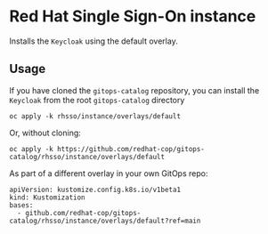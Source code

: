 # Red Hat Single Sign-On instance

Installs the `Keycloak` using the default overlay.

## Usage

If you have cloned the `gitops-catalog` repository, you can install the `Keycloak` from the root `gitops-catalog` directory

```
oc apply -k rhsso/instance/overlays/default
```

Or, without cloning:

```
oc apply -k https://github.com/redhat-cop/gitops-catalog/rhsso/instance/overlays/default
```

As part of a different overlay in your own GitOps repo:

```
apiVersion: kustomize.config.k8s.io/v1beta1
kind: Kustomization
bases:
  - github.com/redhat-cop/gitops-catalog/rhsso/instance/overlays/default?ref=main
```